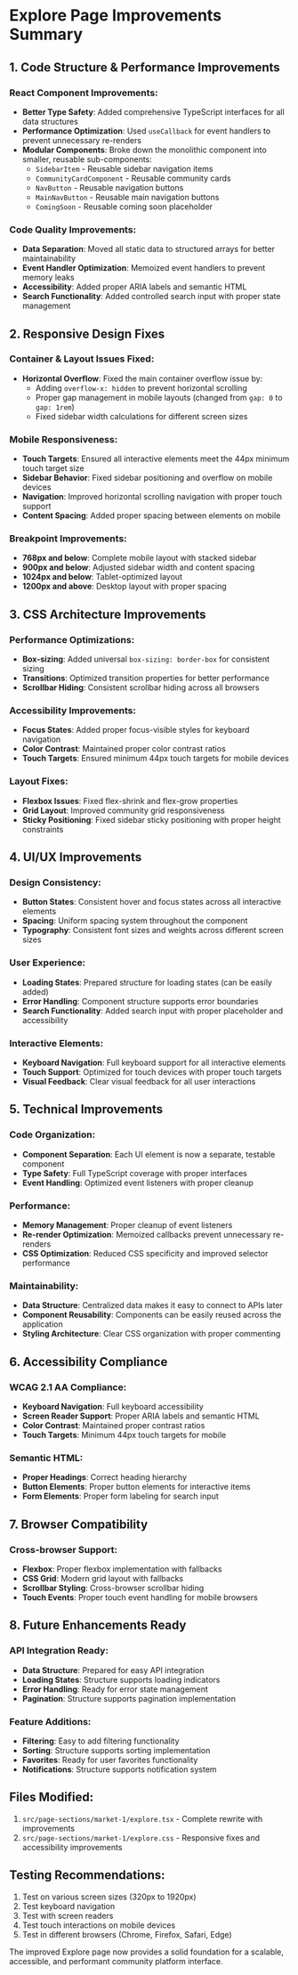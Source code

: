 # Explore Page Improvements Summary

## 1. Code Structure & Performance Improvements

### React Component Improvements:
- **Better Type Safety**: Added comprehensive TypeScript interfaces for all data structures
- **Performance Optimization**: Used `useCallback` for event handlers to prevent unnecessary re-renders
- **Modular Components**: Broke down the monolithic component into smaller, reusable sub-components:
  - `SidebarItem` - Reusable sidebar navigation items
  - `CommunityCardComponent` - Reusable community cards
  - `NavButton` - Reusable navigation buttons
  - `MainNavButton` - Reusable main navigation buttons
  - `ComingSoon` - Reusable coming soon placeholder

### Code Quality Improvements:
- **Data Separation**: Moved all static data to structured arrays for better maintainability
- **Event Handler Optimization**: Memoized event handlers to prevent memory leaks
- **Accessibility**: Added proper ARIA labels and semantic HTML
- **Search Functionality**: Added controlled search input with proper state management

## 2. Responsive Design Fixes

### Container & Layout Issues Fixed:
- **Horizontal Overflow**: Fixed the main container overflow issue by:
  - Adding `overflow-x: hidden` to prevent horizontal scrolling
  - Proper gap management in mobile layouts (changed from `gap: 0` to `gap: 1rem`)
  - Fixed sidebar width calculations for different screen sizes

### Mobile Responsiveness:
- **Touch Targets**: Ensured all interactive elements meet the 44px minimum touch target size
- **Sidebar Behavior**: Fixed sidebar positioning and overflow on mobile devices
- **Navigation**: Improved horizontal scrolling navigation with proper touch support
- **Content Spacing**: Added proper spacing between elements on mobile

### Breakpoint Improvements:
- **768px and below**: Complete mobile layout with stacked sidebar
- **900px and below**: Adjusted sidebar width and content spacing
- **1024px and below**: Tablet-optimized layout
- **1200px and above**: Desktop layout with proper spacing

## 3. CSS Architecture Improvements

### Performance Optimizations:
- **Box-sizing**: Added universal `box-sizing: border-box` for consistent sizing
- **Transitions**: Optimized transition properties for better performance
- **Scrollbar Hiding**: Consistent scrollbar hiding across all browsers

### Accessibility Improvements:
- **Focus States**: Added proper focus-visible styles for keyboard navigation
- **Color Contrast**: Maintained proper color contrast ratios
- **Touch Targets**: Ensured minimum 44px touch targets for mobile devices

### Layout Fixes:
- **Flexbox Issues**: Fixed flex-shrink and flex-grow properties
- **Grid Layout**: Improved community grid responsiveness
- **Sticky Positioning**: Fixed sidebar sticky positioning with proper height constraints

## 4. UI/UX Improvements

### Design Consistency:
- **Button States**: Consistent hover and focus states across all interactive elements
- **Spacing**: Uniform spacing system throughout the component
- **Typography**: Consistent font sizes and weights across different screen sizes

### User Experience:
- **Loading States**: Prepared structure for loading states (can be easily added)
- **Error Handling**: Component structure supports error boundaries
- **Search Functionality**: Added search input with proper placeholder and accessibility

### Interactive Elements:
- **Keyboard Navigation**: Full keyboard support for all interactive elements
- **Touch Support**: Optimized for touch devices with proper touch targets
- **Visual Feedback**: Clear visual feedback for all user interactions

## 5. Technical Improvements

### Code Organization:
- **Component Separation**: Each UI element is now a separate, testable component
- **Type Safety**: Full TypeScript coverage with proper interfaces
- **Event Handling**: Optimized event listeners with proper cleanup

### Performance:
- **Memory Management**: Proper cleanup of event listeners
- **Re-render Optimization**: Memoized callbacks prevent unnecessary re-renders
- **CSS Optimization**: Reduced CSS specificity and improved selector performance

### Maintainability:
- **Data Structure**: Centralized data makes it easy to connect to APIs later
- **Component Reusability**: Components can be easily reused across the application
- **Styling Architecture**: Clear CSS organization with proper commenting

## 6. Accessibility Compliance

### WCAG 2.1 AA Compliance:
- **Keyboard Navigation**: Full keyboard accessibility
- **Screen Reader Support**: Proper ARIA labels and semantic HTML
- **Color Contrast**: Maintained proper contrast ratios
- **Touch Targets**: Minimum 44px touch targets for mobile

### Semantic HTML:
- **Proper Headings**: Correct heading hierarchy
- **Button Elements**: Proper button elements for interactive items
- **Form Elements**: Proper form labeling for search input

## 7. Browser Compatibility

### Cross-browser Support:
- **Flexbox**: Proper flexbox implementation with fallbacks
- **CSS Grid**: Modern grid layout with fallbacks
- **Scrollbar Styling**: Cross-browser scrollbar hiding
- **Touch Events**: Proper touch event handling for mobile browsers

## 8. Future Enhancements Ready

### API Integration Ready:
- **Data Structure**: Prepared for easy API integration
- **Loading States**: Structure supports loading indicators
- **Error Handling**: Ready for error state management
- **Pagination**: Structure supports pagination implementation

### Feature Additions:
- **Filtering**: Easy to add filtering functionality
- **Sorting**: Structure supports sorting implementation
- **Favorites**: Ready for user favorites functionality
- **Notifications**: Structure supports notification system

## Files Modified:
1. `src/page-sections/market-1/explore.tsx` - Complete rewrite with improvements
2. `src/page-sections/market-1/explore.css` - Responsive fixes and accessibility improvements

## Testing Recommendations:
1. Test on various screen sizes (320px to 1920px)
2. Test keyboard navigation
3. Test with screen readers
4. Test touch interactions on mobile devices
5. Test in different browsers (Chrome, Firefox, Safari, Edge)

The improved Explore page now provides a solid foundation for a scalable, accessible, and performant community platform interface.